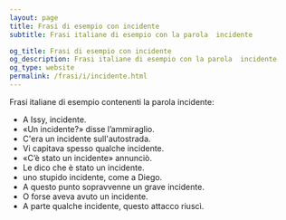 ```yaml
---
layout: page
title: Frasi di esempio con incidente 
subtitle: Frasi italiane di esempio con la parola  incidente

og_title: Frasi di esempio con incidente 
og_description: Frasi italiane di esempio con la parola  incidente
og_type: website
permalink: /frasi/i/incidente.html
---
```


Frasi italiane di esempio contenenti la parola incidente:


- A Issy, incidente.
- «Un incidente?» disse l’ammiraglio.
- C'era un incidente sull'autostrada.
- Vi capitava spesso qualche incidente.
- «C’è stato un incidente» annunciò.
- Le dico che è stato un incidente.
- uno stupido incidente, come a Diego.
- A questo punto sopravvenne un grave incidente.
- O forse aveva avuto un incidente.
- A parte qualche incidente, questo attacco riuscì.
